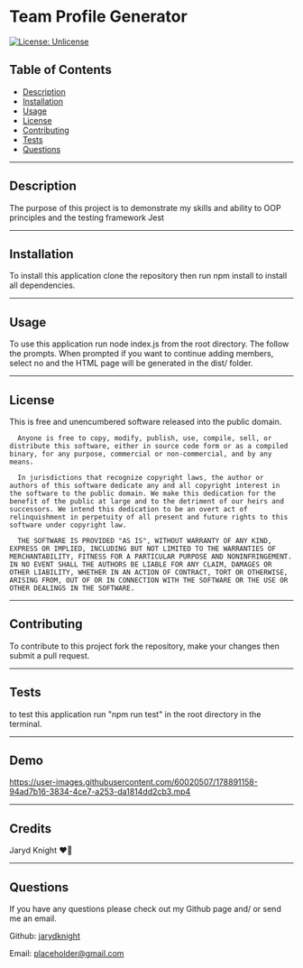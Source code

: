 
  # Team Profile Generator

  [![License: Unlicense](https://img.shields.io/badge/license-Unlicense-blue.svg)](http://unlicense.org/)

  ## Table of Contents

  * [Description](#description)
  * [Installation](#installation)
  * [Usage](#usage)
  * [License](#license)
  * [Contributing](#contributing)
  * [Tests](#tests)
  * [Questions](#questions)

  ---

  ## Description

  The purpose of this project is to demonstrate my skills and ability to OOP principles and the testing framework Jest

  ---

  ## Installation

  To install this application clone the repository then run npm install to install all dependencies.

  ---

  ## Usage

  To use this application run node index.js from the root directory. The follow the prompts. When prompted if you want to continue adding members, select no and the HTML page will be generated in the dist/ folder.

  ---

  ## License

  This is free and unencumbered software released into the public domain.
  
      Anyone is free to copy, modify, publish, use, compile, sell, or distribute this software, either in source code form or as a compiled binary, for any purpose, commercial or non-commercial, and by any means.
      
      In jurisdictions that recognize copyright laws, the author or authors of this software dedicate any and all copyright interest in the software to the public domain. We make this dedication for the benefit of the public at large and to the detriment of our heirs and successors. We intend this dedication to be an overt act of relinquishment in perpetuity of all present and future rights to this software under copyright law.
      
      THE SOFTWARE IS PROVIDED "AS IS", WITHOUT WARRANTY OF ANY KIND, EXPRESS OR IMPLIED, INCLUDING BUT NOT LIMITED TO THE WARRANTIES OF MERCHANTABILITY, FITNESS FOR A PARTICULAR PURPOSE AND NONINFRINGEMENT. IN NO EVENT SHALL THE AUTHORS BE LIABLE FOR ANY CLAIM, DAMAGES OR OTHER LIABILITY, WHETHER IN AN ACTION OF CONTRACT, TORT OR OTHERWISE, ARISING FROM, OUT OF OR IN CONNECTION WITH THE SOFTWARE OR THE USE OR OTHER DEALINGS IN THE SOFTWARE.

  ---

  ## Contributing

  To contribute to this project fork the repository, make your changes then submit a pull request.

  ---

  ## Tests

  to test this application run "npm run test" in the root directory in the terminal.

  ---
  
  ## Demo
  
  

https://user-images.githubusercontent.com/60020507/178891158-94ad7b16-3834-4ce7-a253-da1814dd2cb3.mp4


  
  ---

  ## Credits

  Jaryd Knight :heart_on_fire:

  ---

  ## Questions

  If you have any questions please check out my Github page and/ or send me an email.

  Github: [jarydknight](https://github.com/jarydknight)
  
  Email: placeholder@gmail.com
  
